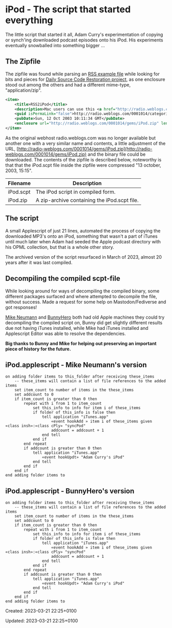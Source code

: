 # iPod - The script that started everything

The little script that started it all, Adam Curry's experimentation of copying or synch'ing downloaded podcast episodes onto his iPod. His experiments eventually snowballed into something bigger ...



## The Zipfile

The zipfile was found while parsing an [RSS example file](https://cyber.harvard.edu/rss/examples/rssEnclosuresExample.xml) while looking for bits and pieces for [Daily Source Code Restoration project](https://github.com/cisene/daily-source-code-podcast), as one enclosure stood out among the others and had a different mime-type, "application/zip".

```xml
<item>
	<title>RSS2iPod</title>
	<description>Mac users can use this <a href="http://radio.weblogs.com/0001014/gems/iPod.zip">folder applescript</a> to automagically update your iPod with any new mp3's that are downloaded to your "Radio UserLand" enclosures folder from <a href="http://www.thetwowayweb.com/payloadsforrss">enclosure aware</a> "rss" feeds. To install: replace "<i>Adam's Curry's iPod"</i> with the name of your iPod and attach the script to your Enclosures folder (located in your Radio UserLand application folder) using the <i>Attach Script To Folder</i> script, located in your <i>/Library/Scripts/Folder Actions/</i> folder. You can test this script by subscribing to the <a href="http://radio.weblogs.com/0001014/categories/syncpod/rss.xml">syncPod channel</a>, which delivers a new mp3 every day. <i>Update</i>: Hmmm, it seems the script only works when the first enclosure is downloaded. Any scripting guru's out there want to help with this script so it transfers <i>all</i> enclosures?</description>
	<guid isPermaLink="false">http://radio.weblogs.com/0001014/categories/payload/2003/10/12.html#a4604</guid>
	<pubDate>Sun, 12 Oct 2003 10:11:34 GMT</pubDate>
	<enclosure url="http://radio.weblogs.com/0001014/gems/iPod.zip" length="1166" type="application/zip"/>
</item>
```

As the original webhost radio.weblogs.com was no longer available but another one with a very similar name and contents, a little adjustment of the URL,  [http://radio-weblogs.com/0001014/gems/iPod.zip](http://radio-weblogs.com/0001014/gems/iPod.zip) and the binary file could be downloaded. The contents of the zipfile is described below, noteworthy is that that the iPod.scpt file inside the zipfile were compressed "13 october, 2003, 15:15".




| Filename  | Description                                  |
| --------- | -------------------------------------------- |
| iPod.scpt | The iPod script in compiled form.            |
| iPod.zip  | A zip-archive containing the iPod.scpt file. |



## The script

A small Applescript of just 21 lines, automated the process of copying the downloaded MP3's onto an iPod, something that wasn't a part of iTunes until much later when Adam had seeded the Apple podcast directory with his OPML collection, but that is a whole other story.

The archived version of the script resurfaced in March of 2023, almost 20 years after it was last compiled.



## Decompiling the compiled scpt-file

While looking around for ways of decompiling the compiled binary, some different packages surfaced and where attempted to decompile the file, without success. Made a request for some help on Mastodon/Fediverse and got responses!

[Mike Neumann](https://podcastindex.social/@mikeneumann) and [BunnyHero](https://podcastindex.social/@bunnyhero@mstdn.ca) both had old Apple machines they could try decompiling the compiled script on, Bunny did get slightly different results due not having iTunes installed, while Mike had iTunes installed and Applescript Editor was able to resolve the dependencies.

**Big thanks to Bunny and Mike for helping out preserving an important piece of history for the future.**




## iPod.applescript - Mike Neumann's version

```applescript
on adding folder items to this_folder after receiving these_items
    -- these_items will contain a list of file references to the added items 
    set item_count to number of items in the these_items
    set addcount to 0
    if item_count is greater than 0 then
        repeat with i from 1 to item_count
            set this_info to info for item i of these_items
            if folder of this_info is false then
                tell application "iTunes.app"
                    «event hookAdd » item i of these_items given «class insh»:«class cPly» "syncPod"
                    addcount = addcount + 1
                end tell
            end if
        end repeat
        if addcount is greater than 0 then
            tell application "iTunes.app"
                «event hookUpdt» "Adam Curry's iPod"
            end tell
        end if
    end if
end adding folder items to
````



## iPod.applescript - BunnyHero's version

```applescript
on adding folder items to this_folder after receiving these_items
	-- these_items will contain a list of file references to the added items 
	set item_count to number of items in the these_items
	set addcount to 0
	if item_count is greater than 0 then
		repeat with i from 1 to item_count
			set this_info to info for item i of these_items
			if folder of this_info is false then
				tell application "iTunes.app"
					«event hookAdd » item i of these_items given «class insh»:«class cPly» "syncPod"
					addcount = addcount + 1
				end tell
			end if
		end repeat
		if addcount is greater than 0 then
			tell application "iTunes.app"
				«event hookUpdt» "Adam Curry's iPod"
			end tell
		end if
	end if
end adding folder items to
```





Created: 2023-03-21 22:25+0100 

Updated: 2023-03-21 22:25+0100

